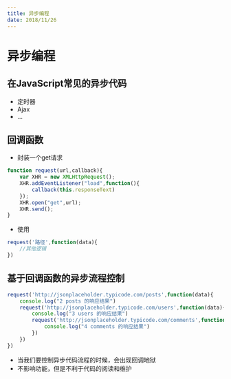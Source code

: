 ```yaml
---
title: 异步编程
date: 2018/11/26
---
```


# 异步编程

## 在JavaScript常见的异步代码

* 定时器
* Ajax
* ...

## 回调函数

* 封装一个get请求

```js
function request(url,callback){
    var XHR = new XMLHttpRequest();
    XHR.addEventListener("load",function(){
        callback(this.responseText)
    });
    XHR.open("get",url);
    XHR.send();
}
```

* 使用

```js
request('路径',function(data){
    //其他逻辑
})
```

## 基于回调函数的异步流程控制

```js
request('http://jsonplaceholder.typicode.com/posts',function(data){
    console.log("2 posts 的响应结果")
    request('http://jsonplaceholder.typicode.com/users',function(data){
        console.log("3 users 的响应结果")
        request('http://jsonplaceholder.typicode.com/comments',function(data){
            console.log("4 comments 的响应结果")
        })
    })
})
```

* 当我们要控制异步代码流程的时候，会出现回调地狱
* 不影响功能，但是不利于代码的阅读和维护